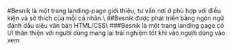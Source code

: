 #Besnik là một trang landing-page giới thiệu, tư vấn nơi ở phù hợp với điều kiện và sở thích của mỗi cá nhân.\\
##Besnik được phát triển bằng ngôn ngữ đánh dấu siêu văn bản HTML/CSS\\
###Besnik là một trang landing page có UI thân thiện với người dùng mang lại trải nghiệm tốt khi vào người dùng vào xem
